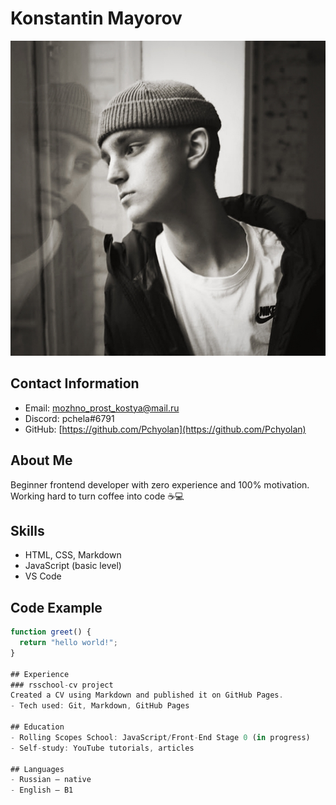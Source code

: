 # Konstantin Mayorov
![My Photo](photo.jpg)

## Contact Information
- Email: mozhno_prost_kostya@mail.ru   
- Discord: pchela#6791
- GitHub: [https://github.com/Pchyolan](https://github.com/Pchyolan)

## About Me
Beginner frontend developer with zero experience and 100% motivation. Working hard to turn coffee into code ☕💻


## Skills
- HTML, CSS, Markdown  
- JavaScript (basic level)   
- VS Code  

## Code Example
```js
function greet() {
  return "hello world!";
}

## Experience
### rsschool-cv project  
Created a CV using Markdown and published it on GitHub Pages.
- Tech used: Git, Markdown, GitHub Pages  

## Education
- Rolling Scopes School: JavaScript/Front-End Stage 0 (in progress)  
- Self-study: YouTube tutorials, articles

## Languages
- Russian — native  
- English — B1 
